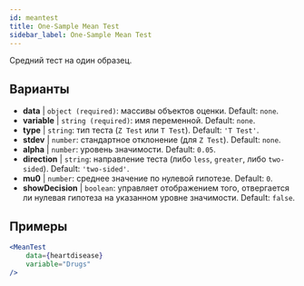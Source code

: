 ```yaml
---
id: meantest
title: One-Sample Mean Test
sidebar_label: One-Sample Mean Test
---
```


Средний тест на один образец.

## Варианты

* __data__ | `object (required)`: массивы объектов оценки. Default: `none`.
* __variable__ | `string (required)`: имя переменной. Default: `none`.
* __type__ | `string`: тип теста (`Z Test` или `T Test`). Default: `'T Test'`.
* __stdev__ | `number`: стандартное отклонение (для `Z Test`). Default: `none`.
* __alpha__ | `number`: уровень значимости. Default: `0.05`.
* __direction__ | `string`: направление теста (либо `less`, `greater`, либо `two-sided`). Default: `'two-sided'`.
* __mu0__ | `number`: среднее значение по нулевой гипотезе. Default: `0`.
* __showDecision__ | `boolean`: управляет отображением того, отвергается ли нулевая гипотеза на указанном уровне значимости. Default: `false`.


## Примеры

```jsx live
<MeanTest
    data={heartdisease} 
    variable="Drugs"
/>
```
